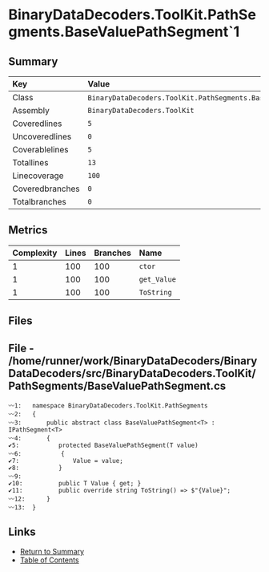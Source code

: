 ﻿# BinaryDataDecoders.ToolKit.PathSegments.BaseValuePathSegment`1

## Summary

| Key             | Value                                                            |
| :-------------- | :--------------------------------------------------------------- |
| Class           | `BinaryDataDecoders.ToolKit.PathSegments.BaseValuePathSegment`1` |
| Assembly        | `BinaryDataDecoders.ToolKit`                                     |
| Coveredlines    | `5`                                                              |
| Uncoveredlines  | `0`                                                              |
| Coverablelines  | `5`                                                              |
| Totallines      | `13`                                                             |
| Linecoverage    | `100`                                                            |
| Coveredbranches | `0`                                                              |
| Totalbranches   | `0`                                                              |

## Metrics

| Complexity | Lines | Branches | Name        |
| :--------- | :---- | :------- | :---------- |
| 1          | 100   | 100      | `ctor`      |
| 1          | 100   | 100      | `get_Value` |
| 1          | 100   | 100      | `ToString`  |

## Files

## File - /home/runner/work/BinaryDataDecoders/BinaryDataDecoders/src/BinaryDataDecoders.ToolKit/PathSegments/BaseValuePathSegment.cs

```CSharp
〰1:   namespace BinaryDataDecoders.ToolKit.PathSegments
〰2:   {
〰3:       public abstract class BaseValuePathSegment<T> : IPathSegment<T>
〰4:       {
✔5:           protected BaseValuePathSegment(T value)
〰6:           {
✔7:               Value = value;
✔8:           }
〰9:   
✔10:          public T Value { get; }
✔11:          public override string ToString() => $"{Value}";
〰12:      }
〰13:  }
```

## Links

* [Return to Summary](Summary.md)
* [Table of Contents](../TOC.md)

